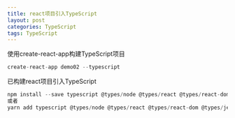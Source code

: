 ```yaml
---
title: react项目引入TypeScript
layout: post
categories: TypeScript
tags: TypeScript
---
```

使用create-react-app构建TypeScript项目
```typescript
create-react-app demo02 --typescript
```
已构建react项目引入TypeScript
```javascript
npm install --save typescript @types/node @types/react @types/react-dom @types/jest
或者
yarn add typescript @types/node @types/react @types/react-dom @types/jest
```
